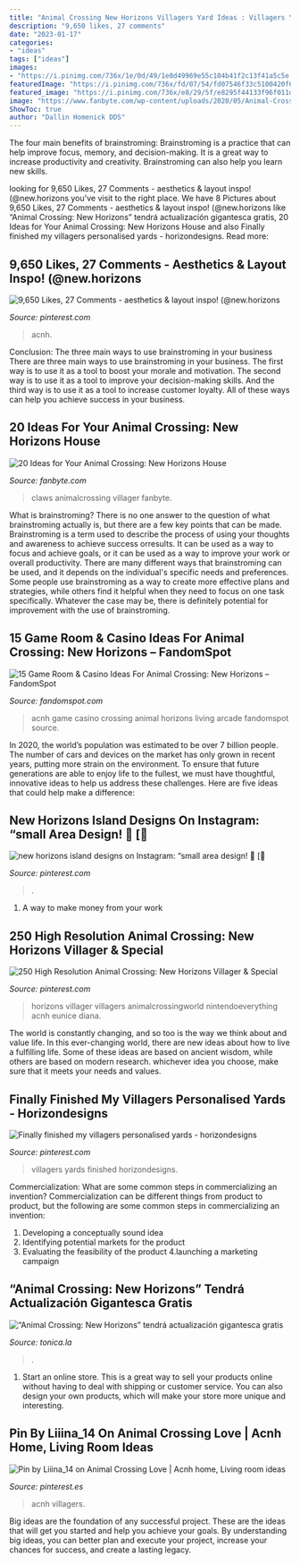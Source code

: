 ```yaml
---
title: "Animal Crossing New Horizons Villagers Yard Ideas : Villagers Yards Finished Horizondesigns"
description: "9,650 likes, 27 comments"
date: "2023-01-17"
categories:
- "ideas"
tags: ["ideas"]
images:
- "https://i.pinimg.com/736x/1e/0d/49/1e0d49969e55c104b41f2c13f41a5c5e.jpg"
featuredImage: "https://i.pinimg.com/736x/fd/07/54/fd07546f33c5100420f67e62ecd6ee63.jpg"
featured_image: "https://i.pinimg.com/736x/e8/29/5f/e8295f44133f96f011d91662db682986.jpg"
image: "https://www.fanbyte.com/wp-content/uploads/2020/05/Animal-Crossing-New-Horizon.jpg?x31625&amp;x31625"
ShowToc: true
author: "Dallin Homenick DDS"
---
```



The four main benefits of brainstroming:
Brainstroming is a practice that can help improve focus, memory, and decision-making. It is a great way to increase productivity and creativity. Brainstroming can also help you learn new skills.

	

		
looking for 9,650 Likes, 27 Comments - aesthetics &amp; layout inspo! (@new.horizons you've visit to the right place. We have 8 Pictures about 9,650 Likes, 27 Comments - aesthetics &amp; layout inspo! (@new.horizons like “Animal Crossing: New Horizons” tendrá actualización gigantesca gratis, 20 Ideas for Your Animal Crossing: New Horizons House and also Finally finished my villagers personalised yards - horizondesigns. Read more:
		
    
## 9,650 Likes, 27 Comments - Aesthetics &amp; Layout Inspo! (@new.horizons

<img loading=lazy src="https://i.pinimg.com/736x/66/dd/03/66dd033882589cb293017e7d0a2644cd.jpg" onerror="this.onerror=null;this.src='https://tse1.mm.bing.net/th?id=OIP.EbsB4Ynr4S5HCejL_-mO_wHaEI&amp;pid=15.1';" alt="9,650 Likes, 27 Comments - aesthetics &amp; layout inspo! (@new.horizons">

_Source: pinterest.com_

>acnh. 

	

Conclusion: The three main ways to use brainstroming in your business
There are three main ways to use brainstroming in your business. The first way is to use it as a tool to boost your morale and motivation. The second way is to use it as a tool to improve your decision-making skills. And the third way is to use it as a tool to increase customer loyalty. All of these ways can help you achieve success in your business.

    
## 20 Ideas For Your Animal Crossing: New Horizons House

<img loading=lazy src="https://www.fanbyte.com/wp-content/uploads/2020/05/Animal-Crossing-New-Horizon.jpg?x31625&amp;x31625" onerror="this.onerror=null;this.src='https://tse3.mm.bing.net/th?id=OIP.3N-RO68i-c80amHF-lI6AQHaEK&amp;pid=15.1';" alt="20 Ideas for Your Animal Crossing: New Horizons House">

_Source: fanbyte.com_

>claws animalcrossing villager fanbyte. 

	

What is brainstroming?
There is no one answer to the question of what brainstroming actually is, but there are a few key points that can be made. Brainstroming is a term used to describe the process of using your thoughts and awareness to achieve success orresults. It can be used as a way to focus and achieve goals, or it can be used as a way to improve your work or overall productivity. There are many different ways that brainstroming can be used, and it depends on the individual's specific needs and preferences. Some people use brainstroming as a way to create more effective plans and strategies, while others find it helpful when they need to focus on one task specifically. Whatever the case may be, there is definitely potential for improvement with the use of brainstroming.

    
## 15 Game Room &amp; Casino Ideas For Animal Crossing: New Horizons – FandomSpot

<img loading=lazy src="https://static.fandomspot.com/images/03/12742/00-featured-outdoor-palm-trees-arcade-area-acnh.jpg" onerror="this.onerror=null;this.src='https://tse2.mm.bing.net/th?id=OIP.7vk0t_CHabqgTBP2LjgU0QHaDd&amp;pid=15.1';" alt="15 Game Room &amp; Casino Ideas For Animal Crossing: New Horizons – FandomSpot">

_Source: fandomspot.com_

>acnh game casino crossing animal horizons living arcade fandomspot source. 

	

In 2020, the world’s population was estimated to be over 7 billion people. The number of cars and devices on the market has only grown in recent years, putting more strain on the environment. To ensure that future generations are able to enjoy life to the fullest, we must have thoughtful, innovative ideas to help us address these challenges. Here are five ideas that could help make a difference: 

    
## New Horizons Island Designs On Instagram: “small Area Design! 🍃 [🌻

<img loading=lazy src="https://i.pinimg.com/736x/fd/07/54/fd07546f33c5100420f67e62ecd6ee63.jpg" onerror="this.onerror=null;this.src='https://tse3.mm.bing.net/th?id=OIP.UUNj3xoGn7H09Fe648M5lwHaFp&amp;pid=15.1';" alt="new horizons island designs on Instagram: “small area design! 🍃 [🌻">

_Source: pinterest.com_

>. 

	

1. A way to make money from your work

    
## 250 High Resolution Animal Crossing: New Horizons Villager &amp; Special

<img loading=lazy src="https://i.pinimg.com/736x/1e/0d/49/1e0d49969e55c104b41f2c13f41a5c5e.jpg" onerror="this.onerror=null;this.src='https://tse3.mm.bing.net/th?id=OIP.5eiNUOodroWcwOipGEeCHgHaHa&amp;pid=15.1';" alt="250 High Resolution Animal Crossing: New Horizons Villager &amp; Special">

_Source: pinterest.com_

>horizons villager villagers animalcrossingworld nintendoeverything acnh eunice diana. 

	

The world is constantly changing, and so too is the way we think about and value life. In this ever-changing world, there are new ideas about how to live a fulfilling life. Some of these ideas are based on ancient wisdom, while others are based on modern research. whichever idea you choose, make sure that it meets your needs and values.

    
## Finally Finished My Villagers Personalised Yards - Horizondesigns

<img loading=lazy src="https://i.pinimg.com/736x/e8/29/5f/e8295f44133f96f011d91662db682986.jpg" onerror="this.onerror=null;this.src='https://tse2.mm.bing.net/th?id=OIP.BuImRZjnRga7iB0_cETK5gHaK_&amp;pid=15.1';" alt="Finally finished my villagers personalised yards - horizondesigns">

_Source: pinterest.com_

>villagers yards finished horizondesigns. 

	

Commercialization: What are some common steps in commercializing an invention?
Commercialization can be different things from product to product, but the following are some common steps in commercializing an invention:
1. Developing a conceptually sound idea 
2. Identifying potential markets for the product 
3. Evaluating the feasibility of the product 
4.launching a marketing campaign 

    
## “Animal Crossing: New Horizons” Tendrá Actualización Gigantesca Gratis

<img loading=lazy src="https://assets.tonica.la/__export/1587492342753/sites/debate/img/2020/04/21/new-horizons-portada.jpg_673822677.jpg" onerror="this.onerror=null;this.src='https://tse2.mm.bing.net/th?id=OIP.BmA5SS7c9ZmLKncN5KieFQHaD4&amp;pid=15.1';" alt="“Animal Crossing: New Horizons” tendrá actualización gigantesca gratis">

_Source: tonica.la_

>. 

	

1. Start an online store. This is a great way to sell your products online without having to deal with shipping or customer service. You can also design your own products, which will make your store more unique and interesting.

    
## Pin By Liiina_14 On Animal Crossing Love | Acnh Home, Living Room Ideas

<img loading=lazy src="https://i.pinimg.com/736x/64/c8/49/64c849252d8a7462722d1b392f2a5b69.jpg" onerror="this.onerror=null;this.src='https://tse3.mm.bing.net/th?id=OIP.VqACdanCon7E6CAfqX_6kAHaEL&amp;pid=15.1';" alt="Pin by Liiina_14 on Animal Crossing Love | Acnh home, Living room ideas">

_Source: pinterest.es_

>acnh villagers. 

	

Big ideas are the foundation of any successful project. These are the ideas that will get you started and help you achieve your goals. By understanding big ideas, you can better plan and execute your project, increase your chances for success, and create a lasting legacy.

